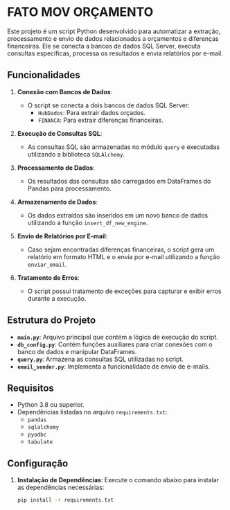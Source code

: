 # FATO MOV ORÇAMENTO

Este projeto é um script Python desenvolvido para automatizar a extração, processamento e envio de dados relacionados a orçamentos e diferenças financeiras. Ele se conecta a bancos de dados SQL Server, executa consultas específicas, processa os resultados e envia relatórios por e-mail.

## Funcionalidades

1. **Conexão com Bancos de Dados**:
   - O script se conecta a dois bancos de dados SQL Server:
     - `HubDados`: Para extrair dados orçados.
     - `FINANCA`: Para extrair diferenças financeiras.

2. **Execução de Consultas SQL**:
   - As consultas SQL são armazenadas no módulo `query` e executadas utilizando a biblioteca `SQLAlchemy`.

3. **Processamento de Dados**:
   - Os resultados das consultas são carregados em DataFrames do Pandas para processamento.

4. **Armazenamento de Dados**:
   - Os dados extraídos são inseridos em um novo banco de dados utilizando a função `insert_df_new_engine`.

5. **Envio de Relatórios por E-mail**:
   - Caso sejam encontradas diferenças financeiras, o script gera um relatório em formato HTML e o envia por e-mail utilizando a função `enviar_email`.

6. **Tratamento de Erros**:
   - O script possui tratamento de exceções para capturar e exibir erros durante a execução.

## Estrutura do Projeto

- **`main.py`**: Arquivo principal que contém a lógica de execução do script.
- **`db_config.py`**: Contém funções auxiliares para criar conexões com o banco de dados e manipular DataFrames.
- **`query.py`**: Armazena as consultas SQL utilizadas no script.
- **`email_sender.py`**: Implementa a funcionalidade de envio de e-mails.

## Requisitos

- Python 3.8 ou superior.
- Dependências listadas no arquivo `requirements.txt`:
  - `pandas`
  - `sqlalchemy`
  - `pyodbc`
  - `tabulate`

## Configuração

1. **Instalação de Dependências**:
   Execute o comando abaixo para instalar as dependências necessárias:
   ```bash
   pip install -r requirements.txt